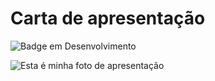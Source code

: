 # Carta de apresentação 

![Badge em Desenvolvimento](http://img.shields.io/static/v1?label=STATUS&message=EM%20DESENVOLVIMENTO&color=GREEN&style=for-the-badge)

![Esta é minha foto de apresentação](https://github.com/MuriloAndra-developer/portifolio-murilo/assets/129803829/a275130f-84da-4d36-b002-ced8b9daef6b)

